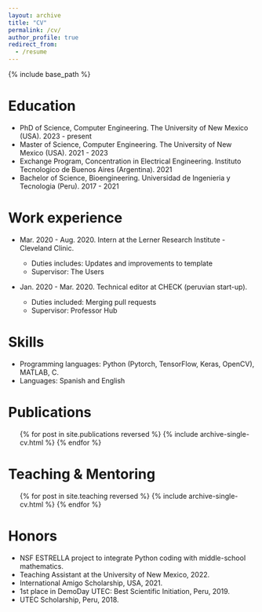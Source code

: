 ```yaml
---
layout: archive
title: "CV"
permalink: /cv/
author_profile: true
redirect_from:
  - /resume
---
```


{% include base_path %}

Education
======
* PhD of Science, Computer Engineering. The University of New Mexico (USA). 2023 - present
* Master of Science, Computer Engineering. The University of New Mexico (USA). 2021 - 2023
* Exchange Program, Concentration in Electrical Engineering. Instituto Tecnologico de Buenos Aires (Argentina). 2021
* Bachelor of Science, Bioengineering. Universidad de Ingenieria y Tecnologia (Peru). 2017 - 2021

Work experience
======
* Mar. 2020 - Aug. 2020. Intern at the Lerner Research Institute - Cleveland Clinic.
  * Duties includes: Updates and improvements to template
  * Supervisor: The Users

* Jan. 2020 - Mar. 2020. Technical editor at CHECK (peruvian start-up).
  * Duties included: Merging pull requests
  * Supervisor: Professor Hub
  
Skills
======
* Programming languages: Python (Pytorch, TensorFlow, Keras, OpenCV), MATLAB, C.
* Languages: Spanish and English 

Publications
======
  <ul>{% for post in site.publications reversed %}
    {% include archive-single-cv.html %}
  {% endfor %}</ul>
  
Teaching & Mentoring
======
  <ul>{% for post in site.teaching reversed %}
    {% include archive-single-cv.html %}
  {% endfor %}</ul>
  
Honors
======
* NSF ESTRELLA project to integrate Python coding with middle-school mathematics.
* Teaching Assistant at the University of New Mexico, 2022.
* International Amigo Scholarship, USA, 2021.
* 1st place in DemoDay UTEC: Best Scientific Initiation, Peru, 2019.
* UTEC Scholarship, Peru, 2018.
